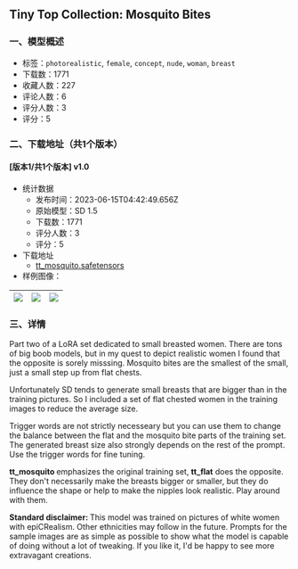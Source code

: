 ## Tiny Top Collection: Mosquito Bites
### 一、模型概述

- 标签：`photorealistic`, `female`, `concept`, `nude`, `woman`, `breast`
- 下载数：1771
- 收藏人数：227
- 评论人数：6
- 评分人数：3
- 评分：5

### 二、下载地址（共1个版本）

#### [版本1/共1个版本] v1.0

- 统计数据
  - 发布时间：2023-06-15T04:42:49.656Z
  - 原始模型：SD 1.5
  - 下载数：1771
  - 评分人数：3
  - 评分：5
- 下载地址
  - [tt_mosquito.safetensors](https://civitai.com/api/download/models/96315)
- 样例图像：

| <img src="https://image.civitai.com/xG1nkqKTMzGDvpLrqFT7WA/4222537c-f68f-4594-9555-f6a17baf26a9/width=450/1149357.jpeg" /> | <img src="https://image.civitai.com/xG1nkqKTMzGDvpLrqFT7WA/68eb4694-73fd-4391-a793-8b1b4dccaa0c/width=450/1149356.jpeg" /> | <img src="https://image.civitai.com/xG1nkqKTMzGDvpLrqFT7WA/d017daf3-b6b8-4458-ba73-4c89ba146e14/width=450/1149358.jpeg" /> |
| ---- | ---- | ---- |


### 三、详情
<p>Part two of a LoRA set dedicated to small breasted women. There are tons of big boob models, but in my quest to depict realistic women I found that the opposite is sorely misssing. Mosquito bites are the smallest of the small, just a small step up from flat chests.</p><p>Unfortunately SD tends to generate small breasts that are bigger than in the training pictures. So I included a set of flat chested women in the training images to reduce the average size.</p><p>Trigger words are not strictly necesseary but you can use them to change the balance between the flat and the mosquito bite parts of the training set. The generated breast size also strongly depends on the rest of the prompt. Use the trigger words for fine tuning.</p><p><strong>tt_mosquito </strong>emphasizes the original training set, <strong>tt_flat</strong> does the opposite. They don't necessarily make the breasts bigger or smaller, but they do influence the shape or help to make the nipples look realistic. Play around with them.</p><p><strong>Standard disclaimer: </strong>This model was trained on pictures of white women with epiCRealism. Other ethnicities may follow in the future. Prompts for the sample images are as simple as possible to show what the model is capable of doing without a lot of tweaking. If you like it, I'd be happy to see more extravagant creations.</p><p></p>